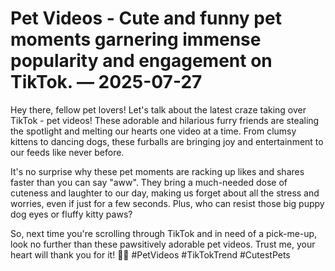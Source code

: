 # Pet Videos - Cute and funny pet moments garnering immense popularity and engagement on TikTok. — 2025-07-27

Hey there, fellow pet lovers! Let's talk about the latest craze taking over TikTok - pet videos! These adorable and hilarious furry friends are stealing the spotlight and melting our hearts one video at a time. From clumsy kittens to dancing dogs, these furballs are bringing joy and entertainment to our feeds like never before.

It's no surprise why these pet moments are racking up likes and shares faster than you can say "aww". They bring a much-needed dose of cuteness and laughter to our day, making us forget about all the stress and worries, even if just for a few seconds. Plus, who can resist those big puppy dog eyes or fluffy kitty paws?

So, next time you're scrolling through TikTok and in need of a pick-me-up, look no further than these pawsitively adorable pet videos. Trust me, your heart will thank you for it! 🐾💕 #PetVideos #TikTokTrend #CutestPets